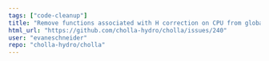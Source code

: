 ```yaml
---
tags: ["code-cleanup"]
title: "Remove functions associated with H correction on CPU from global.cpp and global.h"
html_url: "https://github.com/cholla-hydro/cholla/issues/240"
user: "evaneschneider"
repo: "cholla-hydro/cholla"
---
```


